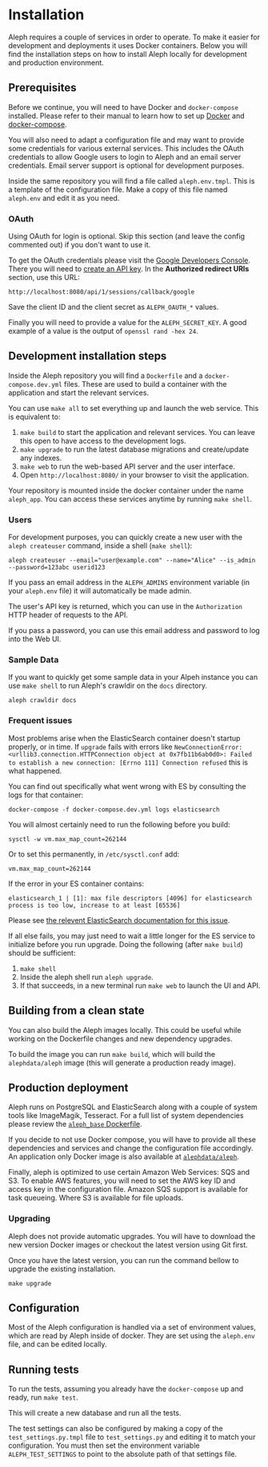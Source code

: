 # Installation

Aleph requires a couple of services in order to operate. To make it easier
for development and deployments it uses Docker containers. Below you will find
the installation steps on how to install Aleph locally for development and
production environment.

## Prerequisites

Before we continue, you will need to have Docker and `docker-compose`
installed. Please refer to their manual to learn how to set up
[Docker](https://docs.docker.com/engine/installation/) and [docker-compose](https://docs.docker.com/compose/install/).

You will also need to adapt a configuration file and may want to provide some credentials for various external services. This includes the OAuth credentials to allow Google users to login to Aleph and an email server credentials. Email server support is optional for development purposes.

Inside the same repository you will find a file called `aleph.env.tmpl`.
This is a template of the configuration file. Make a copy of this file named
`aleph.env` and edit it as you need.

### OAuth

Using OAuth for login is optional. Skip this section (and leave the config commented out) if you don't want to use it.

To get the OAuth credentials please visit the [Google Developers Console](https://console.developers.google.com/).
There you will need to [create an API key](https://support.google.com/googleapi/answer/6158862).
In the **Authorized redirect URIs** section, use this URL:

```
http://localhost:8080/api/1/sessions/callback/google
```

Save the client ID and the client secret as `ALEPH_OAUTH_*` values.

Finally you will need to provide a value for the `ALEPH_SECRET_KEY`. A good
example of a value is the output of `openssl rand -hex 24`.

## Development installation steps

Inside the Aleph repository you will find a `Dockerfile` and a
`docker-compose.dev.yml` files. These are used to build a container with the
application and start the relevant services.

You can use `make all` to set everything up and launch the web service. This is equivalent to:

 1. `make build` to start the application and relevant services. You can
    leave this open to have access to the development logs.
 2. `make upgrade` to run the latest database migrations and create/update
    any indexes.
 3. `make web` to run the web-based API server and the user interface.
 4. Open `http://localhost:8080/` in your browser to visit the application.

Your repository is mounted inside the docker container under the name
`aleph_app`. You can access these services anytime by running `make shell`.

### Users

For development purposes, you can quickly create a new user with the
`aleph createuser` command, inside a shell (`make shell`):

```
aleph createuser --email="user@example.com" --name="Alice" --is_admin --password=123abc userid123
```

If you pass an email address in the `ALEPH_ADMINS` environment variable (in your `aleph.env` file) it will automatically be made admin.

The user's API key is returned, which you can use in the `Authorization` HTTP header of requests to the API.

If you pass a password, you can use this email address and password to log into the Web UI.

### Sample Data

If you want to quickly get some sample data in your Alpeh instance you can use `make shell` to run Aleph's crawldir on the `docs` directory.

    aleph crawldir docs

### Frequent issues

Most problems arise when the ElasticSearch container doesn't startup properly, or in time. If `upgrade` fails with errors like `NewConnectionError: <urllib3.connection.HTTPConnection object at 0x7fb11b6ab0d0>: Failed to establish a new connection: [Errno 111] Connection refused` this is what happened.

You can find out specifically what went wrong with ES by consulting the logs for that container:

```
docker-compose -f docker-compose.dev.yml logs elasticsearch
```

You will almost certainly need to run the following before you build:

```
sysctl -w vm.max_map_count=262144
```

Or to set this permanently, in `/etc/sysctl.conf` add:

```
vm.max_map_count=262144
```

If the error in your ES container contains:

```
elasticsearch_1 | [1]: max file descriptors [4096] for elasticsearch process is too low, increase to at least [65536]
```

Please see [the relevent ElasticSearch documentation for this issue](https://www.elastic.co/guide/en/elasticsearch/reference/current/file-descriptors.html).

If all else fails, you may just need to wait a little longer for the ES service to initialize before you run upgrade. Doing the following (after `make build`) should be sufficient:

1. `make shell`
2. Inside the aleph shell run `aleph upgrade`.
3. If that succeeds, in a new terminal run `make web` to launch the UI and API.

## Building from a clean state

You can also build the Aleph images locally. This could be useful while working
on the Dockerfile changes and new dependency upgrades.

To build the image you can run `make build`, which will
build the `alephdata/aleph` image (this will generate a production ready image).

## Production deployment

Aleph runs on PostgreSQL and ElasticSearch along with a couple of system
tools like ImageMagik, Tesseract. For a full list of system dependencies
please review the [`aleph_base` Dockerfile](https://github.com/alephdata/aleph/blob/master/Dockerfile).

If you decide to not use Docker compose, you will have to provide all these
dependencies and services and change the configuration file accordingly.
An application only Docker image is also available at
[`alephdata/aleph`](https://hub.docker.com/r/alephdata/aleph/).

Finally, aleph is optimized to use certain Amazon Web Services: SQS and S3. To
enable AWS features, you will need to set the AWS key ID and access key in the
configuration file. Amazon SQS support is available for task queueing. Where
S3 is available for file uploads.

### Upgrading

Aleph does not provide automatic upgrades. You will have to download the new
version Docker images or checkout the latest version using Git first.

Once you have the latest version, you can run the command bellow to upgrade
the existing installation.

```
make upgrade
```

## Configuration

Most of the Aleph configuration is handled via a set of environment values, which are
read by Aleph inside of docker. They are set using the ``aleph.env`` file, and can be
edited locally.

## Running tests

To run the tests, assuming you already have the `docker-compose` up and ready,
run `make test`.

This will create a new database and run all the tests.

The test settings can also be configured by making a copy of the
`test_settings.py.tmpl` file to `test_settings.py` and editing it to
match your configuration. You must then set the environment
variable ``ALEPH_TEST_SETTINGS`` to point to the absolute path of that
settings file.
